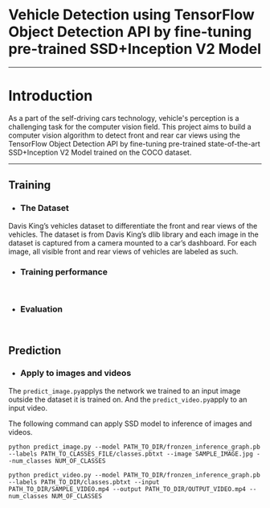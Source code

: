 # Vehicle Detection using TensorFlow Object Detection API by  fine-tuning pre-trained SSD+Inception V2 Model

------



# Introduction

As a part of the self-driving cars technology, vehicle's perception is a challenging task for the  computer vision field. This project aims to build a computer vision algorithm to detect front and rear car views using the TensorFlow Object Detection API by fine-tuning pre-trained state-of-the-art SSD+Inception V2 Model trained on the COCO dataset.

------



## Training

- ### The Dataset

Davis King’s vehicles dataset to differentiate the front and rear views of the vehicles. The dataset is from Davis King’s dlib library and each image in the dataset is captured from a camera mounted to a car’s dashboard. For each image, all visible front and rear views of vehicles are labeled as such.

- ### Training performance

  ![]()

  ![]()

  

- ### Evaluation

  ![]()

  ![]()



## Prediction

- ### Apply to images and videos

The `predict_image.py`applys the network we trained to an input image outside the dataset it is trained on. And the `predict_video.py`apply to an input video.

The following command can apply SSD model to inference of images and videos.
```
python predict_image.py --model PATH_TO_DIR/fronzen_inference_graph.pb --labels PATH_TO_CLASSES_FILE/classes.pbtxt --image SAMPLE_IMAGE.jpg --num_classes NUM_OF_CLASSES
```
```
python predict_video.py --model PATH_TO_DIR/fronzen_inference_graph.pb --labels PATH_TO_DIR/classes.pbtxt --input PATH_TO_DIR/SAMPLE_VIDEO.mp4 --output PATH_TO_DIR/OUTPUT_VIDEO.mp4 --num_classes NUM_OF_CLASSES
```
